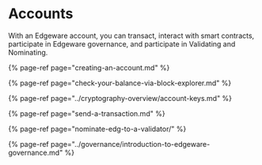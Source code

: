 # Accounts

With an Edgeware account, you can transact, interact with smart contracts, participate in Edgeware governance, and participate in Validating and Nominating. 



{% page-ref page="creating-an-account.md" %}

{% page-ref page="check-your-balance-via-block-explorer.md" %}

{% page-ref page="../cryptography-overview/account-keys.md" %}

{% page-ref page="send-a-transaction.md" %}

{% page-ref page="nominate-edg-to-a-validator/" %}

{% page-ref page="../governance/introduction-to-edgeware-governance.md" %}




